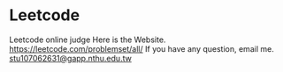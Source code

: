 # Leetcode
Leetcode online judge
Here is the Website. 
https://leetcode.com/problemset/all/
If you have any question, email me.
stu107062631@gapp.nthu.edu.tw
